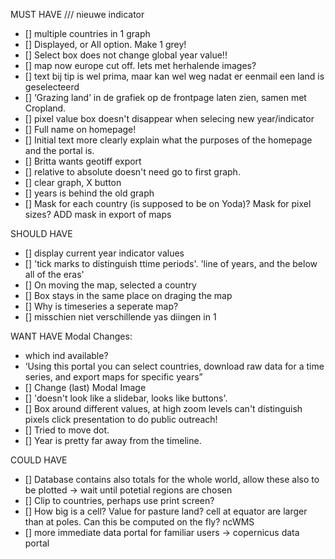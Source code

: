 MUST HAVE
/// nieuwe indicator
- [] multiple countries in 1 graph  
- [] Displayed, or All option. Make 1 grey!
- [] Select box does not change global year value!!
- [] map now europe cut off. Iets met herhalende images?
- [] text bij tip is wel prima, maar kan wel weg nadat er eenmail een land is geselecteerd
- [] ‘Grazing land’ in de grafiek op de frontpage laten zien, samen met Cropland.
- [] pixel value box doesn't disappear when selecing new year/indicator
- [] Full name on homepage!  
- [] Initial text more clearly explain what the purposes of the homepage and the portal is.
- [] Britta wants geotiff export
- [] relative to absolute doesn't need go to first graph.
- [] clear graph, X button
- [] years is behind the old graph
- [] Mask for each country (is supposed to be on Yoda)? Mask for pixel sizes? ADD mask in export of maps

SHOULD HAVE
- [] display current year indicator values
- [] 'tick marks to distinguish ttime periods'. 'line of years, and the below all of the eras'
- [] On moving the map, selected a country
- [] Box stays in the same place on draging the map
- [] Why is timeseries a seperate map?
- [] misschien niet verschillende yas diingen in 1 

WANT HAVE
Modal Changes:
- which ind available?
-  ‘Using this portal you can select countries,
download raw data for a time series, and export maps for specific
years”
- [] Change (last) Modal Image
- [] 'doesn't look like a slidebar, looks like buttons'.
- [] Box around different values, at high zoom levels can't distinguish pixels
click presentation to do public outreach!
- [] Tried to move dot.
- [] Year is pretty far away from the timeline.

COULD HAVE
- [] Database contains also totals for the whole world, allow these also to be plotted -> wait until potetial regions are chosen
- [] Clip to countries, perhaps use print screen?
- [] How big is a cell?
Value for pasture land? 
cell at equator are larger than at poles. Can this be computed on the fly? ncWMS
- [] more immediate data portal for familiar users -> copernicus data portal